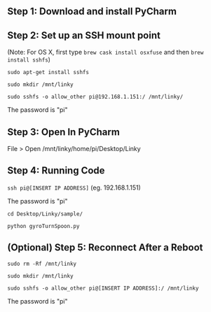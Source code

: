 ## Step 1: Download and install PyCharm

## Step 2: Set up an SSH mount point
(Note: For OS X, first type `brew cask install osxfuse` and then `brew install sshfs`)

`sudo apt-get install sshfs`

`sudo mkdir /mnt/linky`

`sudo sshfs -o allow_other pi@192.168.1.151:/ /mnt/linky/`

The password is "pi"

## Step 3: Open In PyCharm
File > Open /mnt/linky/home/pi/Desktop/Linky

## Step 4: Running Code
`ssh pi@[INSERT IP ADDRESS]` (eg. 192.168.1.151)

The password is "pi"

`cd Desktop/Linky/sample/`

`python gyroTurnSpoon.py`

## (Optional) Step 5: Reconnect After a Reboot
`sudo rm -Rf /mnt/linky`

`sudo mkdir /mnt/linky`

`sudo sshfs -o allow_other pi@[INSERT IP ADDRESS]:/ /mnt/linky`

The password is "pi"


